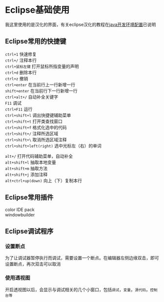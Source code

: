 # Eclipse基础使用
我这里使用的是汉化的界面，有关eclipse汉化的教程在[java开发环境配置](https://blog.csdn.net/abtain/article/details/104200408)已说明
## Eclipse常用的快捷键
`ctrl+1` 快速修复  
`ctrl+/` 注释本行  
`ctrl+鼠标左键` 打开鼠标所指变量的声明  
`ctrl+d` 删除本行  
`ctrl+z` 撤销  
`ctrl+enter` 在当前行上一行新增一行  
`shift+enter` 在当前行下一行新增一行  
`ctrl+alt+/` 自动补全关键字  
`F11` 调试  
`ctrl+F11` 运行  
`ctrl+shift+l` 调出快捷键辅助菜单  
`ctrl+shift+t` 打开类查找窗口  
`ctrl+shift+f` 格式化选中的代码  
`ctrl+shift+/` 注释所选区域  
`ctrl+shift+\` 取消所选区域注释  
`ctrl+shift+left(right)` 选中光标左（右）的单词  

`alt+/` 打开代码辅助菜单，自动补全  
`alt+shift+l` 抽取本地变量  
`alt+shift+m` 抽取方法  
`alt+shift+j` 添加注释  
`alt+ctrl+up(down)` 向上（下）复制本行  

## Eclipse常用插件
color IDE pack  
windowbuilder  

## Eclipse调试程序
### 设置断点
为了让调试器暂停执行而调试，需要设置一个断点。在编辑器左侧边缘双击，即可设置断点，再次双击可以取消  
### 使用透视图
开启透视图以后，会显示与调试相关的几个小窗口，包括`调试`，`变量`，`源代码`，`控制台等`  
## 